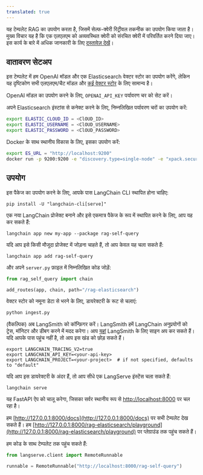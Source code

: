 ```yaml
---
translated: true
---
```


यह टेम्पलेट RAG का उपयोग करता है, जिसमें सेल्फ-क्वेरी रिट्रीवल तकनीक का उपयोग किया जाता है। मुख्य विचार यह है कि एक एलएलएम को अव्यवस्थित क्वेरी को संरचित क्वेरी में परिवर्तित करने दिया जाए। इस कार्य के बारे में अधिक जानकारी के लिए [दस्तावेज़ देखें](https://python.langchain.com/docs/modules/data_connection/retrievers/self_query)।

## वातावरण सेटअप

इस टेम्पलेट में हम OpenAI मॉडल और एक Elasticsearch वेक्टर स्टोर का उपयोग करेंगे, लेकिन यह दृष्टिकोण सभी एलएलएम/चैट मॉडल और [कई वेक्टर स्टोर](https://python.langchain.com/docs/integrations/retrievers/self_query/) के लिए सामान्य है।

OpenAI मॉडल का उपयोग करने के लिए, `OPENAI_API_KEY` पर्यावरण चर को सेट करें।

अपने Elasticsearch इंस्टांस से कनेक्ट करने के लिए, निम्नलिखित पर्यावरण चरों का उपयोग करें:

```bash
export ELASTIC_CLOUD_ID = <ClOUD_ID>
export ELASTIC_USERNAME = <ClOUD_USERNAME>
export ELASTIC_PASSWORD = <ClOUD_PASSWORD>
```

Docker के साथ स्थानीय विकास के लिए, इसका उपयोग करें:

```bash
export ES_URL = "http://localhost:9200"
docker run -p 9200:9200 -e "discovery.type=single-node" -e "xpack.security.enabled=false" -e "xpack.security.http.ssl.enabled=false" docker.elastic.co/elasticsearch/elasticsearch:8.9.0
```

## उपयोग

इस पैकेज का उपयोग करने के लिए, आपके पास LangChain CLI स्थापित होना चाहिए:

```shell
pip install -U "langchain-cli[serve]"
```

एक नया LangChain प्रोजेक्ट बनाने और इसे एकमात्र पैकेज के रूप में स्थापित करने के लिए, आप यह कर सकते हैं:

```shell
langchain app new my-app --package rag-self-query
```

यदि आप इसे किसी मौजूदा प्रोजेक्ट में जोड़ना चाहते हैं, तो आप केवल यह चला सकते हैं:

```shell
langchain app add rag-self-query
```

और अपने `server.py` फ़ाइल में निम्नलिखित कोड जोड़ें:

```python
from rag_self_query import chain

add_routes(app, chain, path="/rag-elasticsearch")
```

वेक्टर स्टोर को नमूना डेटा से भरने के लिए, डायरेक्टरी के रूट से चलाएं:

```bash
python ingest.py
```

(वैकल्पिक) अब LangSmith को कॉन्फ़िगर करें।
LangSmith हमें LangChain अनुप्रयोगों को ट्रेस, मॉनिटर और डीबग करने में मदद करेगा।
आप [यहां](https://smith.langchain.com/) LangSmith के लिए साइन अप कर सकते हैं।
यदि आपके पास पहुंच नहीं है, तो आप इस खंड को छोड़ सकते हैं।

```shell
export LANGCHAIN_TRACING_V2=true
export LANGCHAIN_API_KEY=<your-api-key>
export LANGCHAIN_PROJECT=<your-project>  # if not specified, defaults to "default"
```

यदि आप इस डायरेक्टरी के अंदर हैं, तो आप सीधे एक LangServe इंस्टेंस चला सकते हैं:

```shell
langchain serve
```

यह FastAPI ऐप को चालू करेगा, जिसका सर्वर स्थानीय रूप से [http://localhost:8000](http://localhost:8000) पर चल रहा है।

हम [http://127.0.0.1:8000/docs](http://127.0.0.1:8000/docs) पर सभी टेम्पलेट देख सकते हैं।
हम [http://127.0.0.1:8000/rag-elasticsearch/playground](http://127.0.0.1:8000/rag-elasticsearch/playground) पर प्लेग्राउंड तक पहुंच सकते हैं।

हम कोड के साथ टेम्पलेट तक पहुंच सकते हैं:

```python
from langserve.client import RemoteRunnable

runnable = RemoteRunnable("http://localhost:8000/rag-self-query")
```
